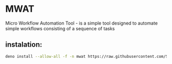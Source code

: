 # MWAT

Micro Workflow Automation Tool - is a simple tool designed to automate simple
workflows consisting of a sequence of tasks

## instalation:

```bash
deno install --allow-all -f -n mwat https://raw.githubusercontent.com/SHIBUI-ENGINEERING/MWAT/main/src/cli/mod.ts
```
